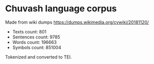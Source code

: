 # Chuvash language corpus

Made from wiki dumps https://dumps.wikimedia.org/cvwiki/20181120/

* Texts count: 801
* Sentences count: 9785
* Words count: 196663
* Symbols count: 851004

Tokenized and converted to TEI.
